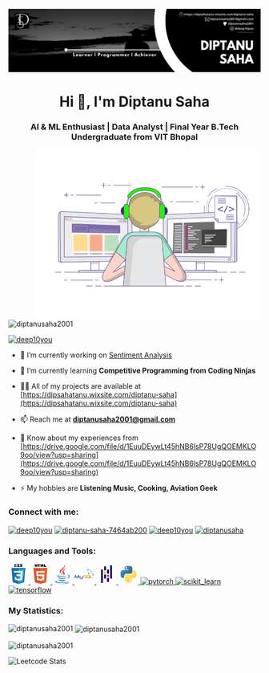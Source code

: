 [![MasterHead](https://github.com/diptanusaha2001/diptanusaha2001/blob/main/banner.jpeg)](https://diptanusaha2001.io)

<h1 align="center">Hi 👋, I'm Diptanu Saha</h1>
<h3 align="center">AI & ML Enthusiast | Data Analyst | Final Year B.Tech Undergraduate from VIT Bhopal</h3>
<img align = "right" alt = "Coding" width = "450" src = "https://github.com/diptanusaha2001/diptanusaha2001/blob/main/68747470733a2f2f696d616765732e73717561726573706163652d63646e2e636f6d2f636f6e74656e742f76312f3537363966633430316236333162616231616464623261622f313534313538303631313632342d5445363451474b524a4738535741495553374e532f6b6.gif">

<p align="left"> <img src="https://komarev.com/ghpvc/?username=diptanusaha2001&label=Profile%20views&color=0e75b6&style=flat" alt="diptanusaha2001" /> </p>

<p align="left"> <a href="https://twitter.com/deep10you" target="blank"><img src="https://img.shields.io/twitter/follow/deep10you?logo=twitter&style=for-the-badge" alt="deep10you" /></a> </p>

- 🔭 I’m currently working on [Sentiment Analysis](https://github.com/diptanusaha2001/Sentiment-Analysis-Project)

- 🌱 I’m currently learning **Competitive Programming from Coding Ninjas**

- 👨‍💻 All of my projects are available at [https://dipsahatanu.wixsite.com/diptanu-saha](https://dipsahatanu.wixsite.com/diptanu-saha)

- 📫 Reach me at **diptanusaha2001@gmail.com**

- 📄 Know about my experiences from [https://drive.google.com/file/d/1EuuDEywLt45hNB6lsP78UgQOEMKLO9oo/view?usp=sharing](https://drive.google.com/file/d/1EuuDEywLt45hNB6lsP78UgQOEMKLO9oo/view?usp=sharing)

- ⚡ My hobbies are **Listening Music, Cooking, Aviation Geek**

<h3 align="left">Connect with me:</h3>
<p align="left">
<a href="https://twitter.com/deep10you" target="blank"><img align="center" src="https://raw.githubusercontent.com/rahuldkjain/github-profile-readme-generator/master/src/images/icons/Social/twitter.svg" alt="deep10you" height="30" width="40" /></a>
<a href="https://linkedin.com/in/diptanu-saha-7464ab200" target="blank"><img align="center" src="https://raw.githubusercontent.com/rahuldkjain/github-profile-readme-generator/master/src/images/icons/Social/linked-in-alt.svg" alt="diptanu-saha-7464ab200" height="30" width="40" /></a>
<a href="https://instagram.com/deep10you" target="blank"><img align="center" src="https://raw.githubusercontent.com/rahuldkjain/github-profile-readme-generator/master/src/images/icons/Social/instagram.svg" alt="deep10you" height="30" width="40" /></a>
<a href="https://www.leetcode.com/diptanusaha" target="blank"><img align="center" src="https://raw.githubusercontent.com/rahuldkjain/github-profile-readme-generator/master/src/images/icons/Social/leet-code.svg" alt="diptanusaha" height="30" width="40" /></a>
</p>

<h3 align="left">Languages and Tools:</h3>
<p align="left"> <a href="https://www.w3schools.com/css/" target="_blank" rel="noreferrer"> <img src="https://raw.githubusercontent.com/devicons/devicon/master/icons/css3/css3-original-wordmark.svg" alt="css3" width="40" height="40"/> </a> <a href="https://www.w3.org/html/" target="_blank" rel="noreferrer"> <img src="https://raw.githubusercontent.com/devicons/devicon/master/icons/html5/html5-original-wordmark.svg" alt="html5" width="40" height="40"/> </a> <a href="https://www.java.com" target="_blank" rel="noreferrer"> <img src="https://raw.githubusercontent.com/devicons/devicon/master/icons/java/java-original.svg" alt="java" width="40" height="40"/> </a> <a href="https://www.mysql.com/" target="_blank" rel="noreferrer"> <img src="https://raw.githubusercontent.com/devicons/devicon/master/icons/mysql/mysql-original-wordmark.svg" alt="mysql" width="40" height="40"/> </a> <a href="https://pandas.pydata.org/" target="_blank" rel="noreferrer"> <img src="https://raw.githubusercontent.com/devicons/devicon/2ae2a900d2f041da66e950e4d48052658d850630/icons/pandas/pandas-original.svg" alt="pandas" width="40" height="40"/> </a> <a href="https://www.python.org" target="_blank" rel="noreferrer"> <img src="https://raw.githubusercontent.com/devicons/devicon/master/icons/python/python-original.svg" alt="python" width="40" height="40"/> </a> <a href="https://pytorch.org/" target="_blank" rel="noreferrer"> <img src="https://www.vectorlogo.zone/logos/pytorch/pytorch-icon.svg" alt="pytorch" width="40" height="40"/> </a> <a href="https://scikit-learn.org/" target="_blank" rel="noreferrer"> <img src="https://upload.wikimedia.org/wikipedia/commons/0/05/Scikit_learn_logo_small.svg" alt="scikit_learn" width="40" height="40"/> </a> <a href="https://www.tensorflow.org" target="_blank" rel="noreferrer"> <img src="https://www.vectorlogo.zone/logos/tensorflow/tensorflow-icon.svg" alt="tensorflow" width="40" height="40"/> </a> </p>

<h3 align="left">My Statistics:</h3>
<p><img align="left" src="https://github-readme-stats.vercel.app/api/top-langs?username=diptanusaha2001&show_icons=true&locale=en&layout=compact" alt="diptanusaha2001" /></p>

<p>&nbsp;<img align="center" src="https://github-readme-stats.vercel.app/api?username=diptanusaha2001&show_icons=true&locale=en" alt="diptanusaha2001" /></p>

<p><img align="center" src="https://github-readme-streak-stats.herokuapp.com/?user=diptanusaha2001&" alt="diptanusaha2001" /></p>

![Leetcode Stats](https://leetcard.jacoblin.cool/diptanusaha?theme=wtf)
